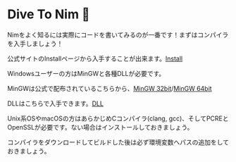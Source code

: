 # Dive To Nim 👑

Nimをよく知るには実際にコードを書いてみるのが一番です！まずはコンパイラを入手しましょう！

公式サイトのInstallページから入手することが出来ます。[Install](https://nim-lang.org/install.html)

Windowsユーザーの方はMinGWと各種DLLが必要です。

MinGWは公式で配布されているこちらから、[MinGW 32bit](https://nim-lang.org/download/mingw32-6.3.0.7z)/[MinGW 64bit](https://nim-lang.org/download/mingw64-6.3.0.7z)

DLLはこちらで入手できます。[DLL](https://nim-lang.org/download/dlls.zip)

Unix系OSやmacOSの方はあらかじめCコンパイラ\(clang, gcc\)、そしてPCREとOpenSSLが必要です。ない場合はインストールしておきましょう。

コンパイラをダウンロードしてビルドした後は必ず環境変数へパスの追加をしておきましょう。
